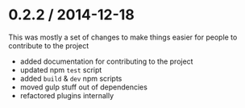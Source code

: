 
0.2.2 / 2014-12-18
==================

This was mostly a set of changes to make things easier for people to contribute
to the project

  * added documentation for contributing to the project
  * updated npm `test` script
  * added `build` & `dev` npm scripts
  * moved gulp stuff out of dependencies
  * refactored plugins internally
